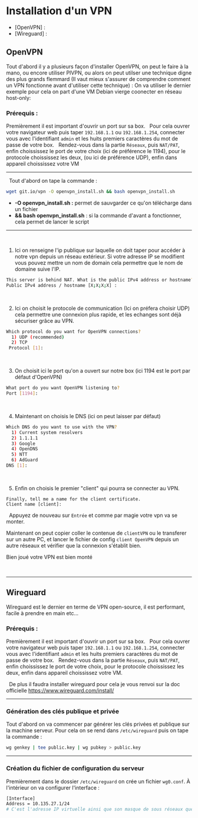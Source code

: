 # Installation d'un VPN

- [OpenVPN] : 
- [Wireguard] : 

## OpenVPN
Tout d'abord il y a plusieurs façon d'installer OpenVPN, on peut le faire à la mano, ou encore utiliser PIVPN, ou alors on peut utilser une technique digne des plus grands flemmard (Il vaut mieux s'assurer de comprendre comment un VPN fonctionne avant d'utiliser cette technique) :
On va utiliser le dernier exemple pour cela on part d'une VM Debian vierge coonecter en réseau host-only:


### Prérequis :
Premièrement il est important d'ouvrir un port sur sa box.
&nbsp;
Pour cela ouvrer votre navigateur web puis taper `192.168.1.1` ou `192.168.1.254`, connecter vous avec l'identifiant `admin` et les huits premiers caractères du mot de passe de votre box.
&nbsp;
Rendez-vous dans la partie `Réseaux`, puis `NAT/PAT`, enfin choississez le port de votre choix (ici de préférence le 1194), pour le protocole choississez les deux, (ou ici de préférence UDP), enfin dans appareil choississez votre VM

---

&nbsp;
Tout d'abord on tape la commande :
```bash
wget git.io/vpn -O openvpn_install.sh && bash openvpn_install.sh
```

- **-O openvpn_install.sh :** permet de sauvgarder ce qu'on télécharge dans un fichier
- **&& bash openvpn_install.sh** : si la commande d'avant a fonctionner, cela permet de lancer le script

---

&nbsp;

1. Ici on renseigne l'ip publique sur laquelle on doit taper pour accéder à notre vpn depuis un réseau extérieur. Si votre adresse IP se modifient vous pouvez mettre un nom de domain cela permettre que le nom de domaine suive l'IP.
```bash
This server is behind NAT. What is the public IPv4 address or hostname?
Public IPv4 address / hostname [X;X;X;X] : 
```

&nbsp;

2. Ici on choisit le protocole de communication (Ici on préfera choisir UDP) cela permettre une connexion plus rapide, et les echanges sont déjà sécuriser grâce au VPN.
```bash
Which protocol do you want for OpenVPN connections?
  1) UDP (recommended)
  2) TCP
 Protocol [1]:
```

&nbsp;

3. On choisit ici le port qu'on a ouvert sur notre box (ici 1194 est le port par défaut d'OpenVPN)
```bash
What port do you want OpenVPN listening to?
Port [1194]:
```

&nbsp;

4. Maintenant on choisis le DNS (ici on peut laisser par défaut)
```bash
Which DNS do you want to use with the VPN?
  1) Current system resolvers
  2) 1.1.1.1
  3) Google
  4) OpenDNS
  5) NTT
  6) AdGuard
DNS [1]:
```

&nbsp;

5. Enfin on choisis le premier "client" qui pourra se connecter au VPN.
```
Finally, tell me a name for the client certificate.
Client name [client]:
```

&nbsp;
Appuyez de nouveau sur `Entrée` et comme par magie votre vpn va se monter.
&nbsp;

Maintenant on peut copier coller le contenue de `clientVPN` ou le transferer sur un autre PC, et lancer le fichier de config `client OpenVPN` depuis un autre réseaux et vérifier que la connexion s'établit bien.

Bien joué votre VPN est bien monté 

&nbsp; 

---

## Wireguard
Wireguard est le dernier en terme de VPN open-source, il est performant, facile à prendre en main etc...

### Prérequis :
Premièrement il est important d'ouvrir un port sur sa box.
&nbsp;
Pour cela ouvrer votre navigateur web puis taper `192.168.1.1` ou `192.168.1.254`, connecter vous avec l'identifiant `admin` et les huits premiers caractères du mot de passe de votre box.
&nbsp;
Rendez-vous dans la partie `Réseaux`, puis `NAT/PAT`, enfin choississez le port de votre choix, pour le protocole choississez les deux, enfin dans appareil choississez votre VM.

&nbsp;
De plus il faudra installer wireguard pour cela je vous renvoi sur la doc officielle https://www.wireguard.com/install/

---

### Génération des clés publique et privée
Tout d'abord on va commencer par générer les clés privées et publique sur la machine serveur. Pour cela on se rend dans `/etc/wireguard` puis on tape la commande :
```bash
wg genkey | tee public.key | wg pubkey > public.key
```

---

### Création du fichier de configuration du serveur

Premièrement dans le dossier `/etc/wireguard` on crée un fichier `wg0.conf`.
À l'intérieur on va configurer l'interface :
```bash
[Interface]
Address = 10.135.27.1/24
# C'est l'adresse IP virtuelle ainsi que son masque de sous réseaux que nous allons utiliser pour le VPN.
```
